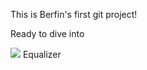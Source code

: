This is Berfin's first git project!

Ready to dive into 


<img src=“[https://github.com/KrisKasprzak/ILI9341_t3_controls](https://github.com/berfinkilinc/git_test/blob/main/GITHUB.png)”>
Equalizer
